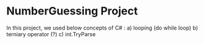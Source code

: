 # NumberGuessing Project
In this project, we used below concepts of C# :
a) looping (do while loop) 
b) terniary operator (?)
c) int.TryParse
